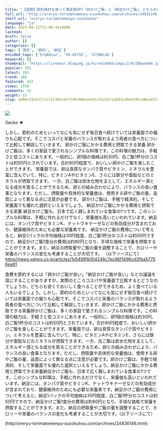 ```yaml
---
title: "【話題】節約食材を使って満足感UP‼『卵かけご飯』と『納豆かけご飯』、どちらがお得？ "
full_url: "http://oreryu-torimatomenyu-susokuhou.com/archives/24836146.html"
short_url: "oreryu-torimatomenyu-susokuhou"
language: "ja"
date: 2023-09-15T21:00:44+0900
lastmod: 
draft: false
author: []
categories: []
tags: ['満足', '節約', '納豆']
encoded_tags: ['5rqA6Laz', '56-A57SE', '57SN6LGG']
keywords: []
thumbnail: "https://livedoor.blogimg.jp/hiroki0405/imgs/2/0/20bade04.jpg"
popular: 362
latest: 285
trend: 188
featured: 442
views: 1558
comments: 32
weight: 15
slug: aHR0cC8vb3Jlcnl1LXRvcmltYXRvbWVueXUtc3Vzb2t1aG91LmNvbS9hcmNoaXZlcy8yNDgzNjE0Ni5odG1s
---
```


![](https://livedoor.blogimg.jp/hiroki0405/imgs/2/0/20bade04.jpg)

<div><p>Gecko ★ </p> しかし、節約のためといってなにも気にせず毎日食べ続けていては栄養面での偏りも心配です。そこでコスパと栄養のバランスが取れるよう両者の食べ方について比較して解説していきます。 卵かけご飯にかかる費用と摂取できる栄養 卵かけご飯は、多くの家庭で愛されるシンプルな料理です。この料理の魅力は、手軽さと低コストにあります。一般的に、卵1個の価格は約30円、白ご飯1杯分のコストは約50円とされています。合計80円程度で、おいしい卵かけご飯を楽しむことができます。 栄養面では、卵は良質なタンパク質やビタミン、ミネラルを豊富に含んでいて、特に、ビタミンAやビタミンE、さらには鉄分や亜鉛などのミネラルが摂取できます。 一方、白ご飯は炭水化物を主として、エネルギー源となる成分を取ることができるため、卵との組み合わせにより、バランスの良い食事となります。ただし、摂取量や具体的な栄養価は、使用する卵やご飯の量、品質によって異なる点に注意が必要です。 卵かけご飯は、手軽で経済的、そして栄養面でも優れた選択といえるでしょう。 納豆かけご飯にかかる費用と摂取できる栄養 納豆かけご飯も、日本で広く親しまれている食事の1つです。このシンプルな料理は、手軽に作れるだけでなく、栄養価も高いといわれています。納豆には、タンパク質やビタミンK、ナットウキナーゼなどの有効成分が含まれており、健康維持のためにも必要な栄養素です。 納豆かけご飯の費用について考えると、納豆1パックの平均価格は30円程度、白ご飯1杯分のコストは約50円ですので、納豆かけご飯1食分の費用は約80円となり、手頃な価格で栄養を摂取することができます。また、納豆の摂取量やご飯の量を調整することで、カロリーや栄養のバランスの変化も考慮することが大切です。 （以下ソースにて） <a target='_blank' href='https//news.yahoo.co.jp/articles/1e54981b104246c7ec86f1496cd3fba57756ea91'>https//news.yahoo.co.jp/articles/1e54981b104246c7ec86f1496cd3fba57756ea91</a> <p>食費を節約するには「卵かけご飯が良い」「納豆かけご飯が良い」などの議論を耳にすることがありますが、実際のところコスパや栄養面で比較するとどうなのでしょうか。どちらも安くておいしく食べることができるため、よく食べている人もいるでしょう。しかし、節約のためといってなにも気にせず毎日食べ続けていては栄養面での偏りも心配です。そこでコスパと栄養のバランスが取れるよう両者の食べ方について比較して解説していきます。卵かけご飯にかかる費用と摂取できる栄養卵かけご飯は、多くの家庭で愛されるシンプルな料理です。この料理の魅力は、手軽さと低コストにあります。一般的に、卵1個の価格は約30円、白ご飯1杯分のコストは約50円とされています。合計80円程度で、おいしい卵かけご飯を楽しむことができます。栄養面では、卵は良質なタンパク質やビタミン、ミネラルを豊富に含んでいて、特に、ビタミンAやビタミンE、さらには鉄分や亜鉛などのミネラルが摂取できます。一方、白ご飯は炭水化物を主として、エネルギー源となる成分を取ることができるため、卵との組み合わせにより、バランスの良い食事となります。ただし、摂取量や具体的な栄養価は、使用する卵やご飯の量、品質によって異なる点に注意が必要です。卵かけご飯は、手軽で経済的、そして栄養面でも優れた選択といえるでしょう。納豆かけご飯にかかる費用と摂取できる栄養納豆かけご飯も、日本で広く親しまれている食事の1つです。このシンプルな料理は、手軽に作れるだけでなく、栄養価も高いといわれています。納豆には、タンパク質やビタミンK、ナットウキナーゼなどの有効成分が含まれており、健康維持のためにも必要な栄養素です。納豆かけご飯の費用について考えると、納豆1パックの平均価格は30円程度、白ご飯1杯分のコストは約50円ですので、納豆かけご飯1食分の費用は約80円となり、手頃な価格で栄養を摂取することができます。また、納豆の摂取量やご飯の量を調整することで、カロリーや栄養のバランスの変化も考慮することが大切です。（以下ソースにて）</p></div>

(http//oreryu-torimatomenyu-susokuhou.com/archives/24836146.html)
